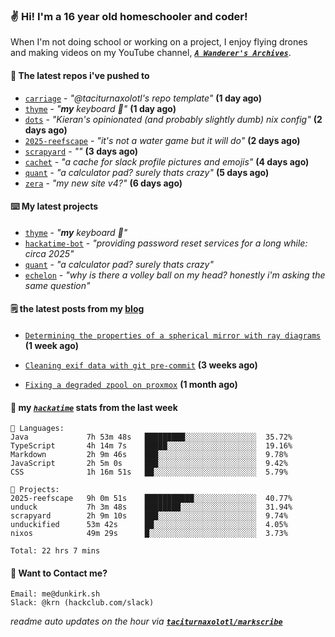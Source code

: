### ✌️ Hi! I'm a 16 year old homeschooler and coder!

When I'm not doing school or working on a project, I enjoy flying drones and making videos on my YouTube channel, [**_`A Wanderer's Archives`_**](https://youtube.com/@wanderer.archives).

#### 👷 The latest repos i've pushed to

- [`carriage`](https://github.com/taciturnaxolotl/carriage) - _"@taciturnaxolotl's repo template"_ **(1 day ago)**
- [`thyme`](https://github.com/taciturnaxolotl/thyme) - _"**my** keyboard 🫶"_ **(1 day ago)**
- [`dots`](https://github.com/taciturnaxolotl/dots) - _"Kieran's opinionated (and probably slightly dumb) nix config"_ **(2 days ago)**
- [`2025-reefscape`](https://github.com/df1317/2025-reefscape) - _"it's not a water game but it will do"_ **(2 days ago)**
- [`scrapyard`](https://github.com/hackclub/scrapyard) - _""_ **(3 days ago)**
- [`cachet`](https://github.com/taciturnaxolotl/cachet) - _"a cache for slack profile pictures and emojis"_ **(4 days ago)**
- [`quant`](https://github.com/taciturnaxolotl/quant) - _"a calculator pad? surely thats crazy"_ **(5 days ago)**
- [`zera`](https://github.com/taciturnaxolotl/zera) - _"my new site v4?"_ **(6 days ago)**

#### ⌨️ My latest projects

- [`thyme`](https://github.com/taciturnaxolotl/thyme) - _"**my** keyboard 🫶"_
- [`hackatime-bot`](https://github.com/taciturnaxolotl/hackatime-bot) - _"providing password reset services for a long while: circa 2025"_
- [`quant`](https://github.com/taciturnaxolotl/quant) - _"a calculator pad? surely thats crazy"_
- [`echelon`](https://github.com/taciturnaxolotl/echelon) - _"why is there a volley ball on my head? honestly i'm asking the same question"_

#### 🗒️ the latest posts from my [blog](https://dunkirk.sh)

- [`Determining the properties of a spherical mirror with ray diagrams`](https://dunkirk.sh/blog/spherical-ray-diagrams/) **(1 week ago)**

- [`Cleaning exif data with git pre-commit`](https://dunkirk.sh/blog/remove-exif-git-hook/) **(3 weeks ago)**

- [`Fixing a degraded zpool on proxmox`](https://dunkirk.sh/blog/degraded-zpool-proxmox/) **(1 month ago)**



#### 📡 my [_`hackatime`_](https://waka.hackclub.com) stats from the last week

```text
💾 Languages:
Java             7h 53m 48s   █████████░░░░░░░░░░░░░░░░  35.72%
TypeScript       4h 14m 7s    █████░░░░░░░░░░░░░░░░░░░░  19.16%
Markdown         2h 9m 46s    ███░░░░░░░░░░░░░░░░░░░░░░  9.78%
JavaScript       2h 5m 0s     ███░░░░░░░░░░░░░░░░░░░░░░  9.42%
CSS              1h 16m 51s   ██░░░░░░░░░░░░░░░░░░░░░░░  5.79%

💼 Projects:
2025-reefscape   9h 0m 51s    ███████████░░░░░░░░░░░░░░  40.77%
unduck           7h 3m 48s    ████████░░░░░░░░░░░░░░░░░  31.94%
scrapyard        2h 9m 10s    ███░░░░░░░░░░░░░░░░░░░░░░  9.74%
unduckified      53m 42s      ██░░░░░░░░░░░░░░░░░░░░░░░  4.05%
nixos            49m 29s      █░░░░░░░░░░░░░░░░░░░░░░░░  3.73%

Total: 22 hrs 7 mins
```

#### 📮 Want to Contact me?

```text
Email: me@dunkirk.sh
Slack: @krn (hackclub.com/slack)
```

_readme auto updates on the hour via [**`taciturnaxolotl/markscribe`**](https://github.com/taciturnaxolotl/markscribe)_
